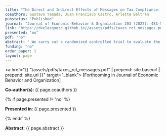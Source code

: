 ```yaml
---
title: "The Direct and Indirect Effects of Messages on Tax Compliance: Experimental Evidence from Peru"
coauthors: Gustavo Yamada, Juan Francisco Castro, Arlette Beltrán
pubstatus: "Published"
journal: "Journal of Economic Behavior & Organization 203 (2022): 483-518"
link: "https://dvelasquezc.github.io//assets/pdfs/taxes_rct_messages.pdf"
presented: "no"
pdf: "no"
abstract: ' We carry out a randomized controlled trial to evaluate the effect of three types of messages sent to taxpayers on their compliance with the rental income tax (direct effect) and the spillovers produced on the capital gains and the self-employment income taxes (indirect effects). One message highlights detection, other appeals to social norms, and the third appeals to altruism. We also perform a 15-month follow-up to determine if the treatment increases tax revenues in a sustained manner. We find that the message addressing detection produces a positive and sustained direct effect and a negative but transitory spillover on the other two taxes. The social norms message has no direct effect but produces a sustained negative spillover on the capital gains tax. The message appealing to altruism produces a transitory negative effect and no spillovers. We show there is substantial risk of overestimating the tax revenues produced by the messages if one relies only on their direct effects.'
funding: "no"
order_paper: 1
layout: page
---
```

<a href="{{ "/assets/pdfs/taxes_rct_messages.pdf" | prepend: site.baseurl | prepend: site.url }}" target="_blank"> [Forthcoming in Journal of Economic Behavior and Organization] </a>

<p><b>Co-author(s)</b>: {{ page.coauthors }} </p>

{% if page.presented != 'no' %}
<p><b>Presented in</b>: {{ page.presented }} </p>
{% endif %}

<div class ="text"><p><b>Abstract</b>: {{ page.abstract }} </p></div>
